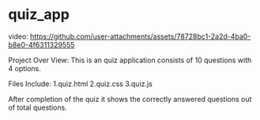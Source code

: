# quiz_app
video: 
https://github.com/user-attachments/assets/78728bc1-2a2d-4ba0-b8e0-4f6311329555

Project Over View:
This is an quiz application consists of 10 questions with 4 options.

Files Include:
1.quiz.html
2.quiz.css
3.quiz.js

After completion of the quiz it shows the correctly answered questions out of total questions.

